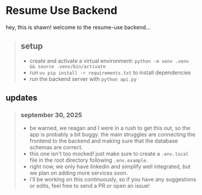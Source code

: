 # Resume Use Backend
hey, this is shawn! welcome to the resume-use backend...

> ## setup
> - create and activate a virtual environment: `python -m venv .venv && source .venv/bin/activate`
> - run `uv pip install -r requirements.txt` to install dependencies
> - run the backend server with `python api.py`

## updates

> ### september 30, 2025
> - be warned, we reagan and I were in a rush to get this out, so the app is probably a bit buggy. the main struggles are connecting the frontend to the backend and making sure that the database schemas are correct.
> - this one isn't too mocked! just make sure to create a `.env.local` file in the root directory following `.env.example`. 
> - right now, we only have linkedin and simplify well integrated, but we plan on adding more services soon. 
> - i'll be working on this continuously, so if you have any suggestions or edits, feel free to send a PR or open an issue!